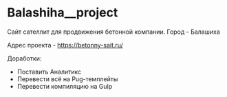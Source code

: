 # Balashiha__project

Сайт сателлит для продвижения бетонной компании.
Город - Балашиха

Адрес проекта - https://betonny-sait.ru/

Доработки:
- Поставить Аналитикс
- Перевести всё на Pug-темплейты
- Перевести компиляцию на Gulp
